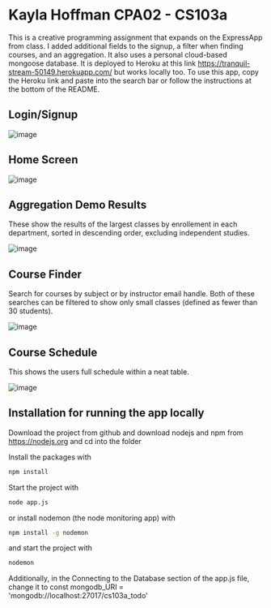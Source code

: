 # Kayla Hoffman CPA02 - CS103a

This is a creative programming assignment that expands on the ExpressApp from class. I added additional fields to the signup, a filter when finding courses, and an aggregation. It also uses a personal cloud-based mongoose database. It is deployed to Heroku at this link https://tranquil-stream-50149.herokuapp.com/ but works locally too. To use this app, copy the Heroku link and paste into the search bar or follow the instructions at the bottom of the README.


## Login/Signup
![image](https://user-images.githubusercontent.com/64444491/167326079-19c4ec30-8778-4b47-a4d3-3cac3d2b4676.png)

## Home Screen
![image](https://user-images.githubusercontent.com/64444491/167326132-76fce6ae-132a-4d8e-9247-e8243e743a98.png)

## Aggregation Demo Results
These show the results of the largest classes by enrollement in each department, sorted in descending order, excluding independent studies.

![image](https://user-images.githubusercontent.com/64444491/167326178-9c4c6a75-95a5-45cf-ba8d-adabeb129930.png)

## Course Finder
Search for courses by subject or by instructor email handle. Both of these searches can be filtered to show only small classes (defined as fewer than 30 students).

![image](https://user-images.githubusercontent.com/64444491/167326309-090f5cb7-1fd1-497f-9f7d-a38e23a9c27d.png)

## Course Schedule
This shows the users full schedule within a neat table.

![image](https://user-images.githubusercontent.com/64444491/167326410-0847e326-0b4e-4ed5-a0fd-17315af643ab.png)


## Installation for running the app locally
Download the project from github and download nodejs and npm from https://nodejs.org
and cd into the folder

Install the packages with
``` bash
npm install
```
Start the project with
``` bash
node app.js
```
or install nodemon (the node monitoring app) with
``` bash
npm install -g nodemon
```
and start the project with
``` bash
nodemon
```
Additionally, in the Connecting to the Database section of the app.js file, change it to 
const mongodb_URI = 'mongodb://localhost:27017/cs103a_todo'


